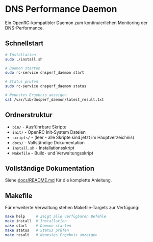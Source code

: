 # DNS Performance Daemon

Ein OpenRC-kompatibler Daemon zum kontinuierlichen Monitoring der DNS-Performance.

## Schnellstart

```bash
# Installation
sudo ./install.sh

# Daemon starten
sudo rc-service dnsperf_daemon start

# Status prüfen
sudo rc-service dnsperf_daemon status

# Neuestes Ergebnis anzeigen
cat /var/lib/dnsperf_daemon/latest_result.txt
```

## Ordnerstruktur

- `bin/` - Ausführbare Skripte
- `init/` - OpenRC Init-System Dateien
- `scripts/` - (leer - alle Skripte sind jetzt im Hauptverzeichnis)
- `docs/` - Vollständige Dokumentation
- `install.sh` - Installationsskript
- `Makefile` - Build- und Verwaltungsskript

## Vollständige Dokumentation

Siehe [docs/README.md](docs/README.md) für die komplette Anleitung.

## Makefile

Für erweiterte Verwaltung stehen Makefile-Targets zur Verfügung:

```bash
make help     # Zeigt alle verfügbaren Befehle
make install  # Installation
make start    # Daemon starten
make status   # Status prüfen
make result   # Neuestes Ergebnis anzeigen
```
